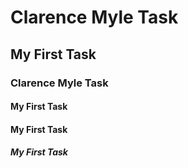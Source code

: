 # Clarence Myle Task #
## My First Task ##
### Clarence Myle Task ###
#### My First Task ####
#### My First Task ####
##### My First Task #####
